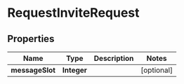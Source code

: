 

# RequestInviteRequest


## Properties

| Name | Type | Description | Notes |
|------------ | ------------- | ------------- | -------------|
|**messageSlot** | **Integer** |  |  [optional] |



